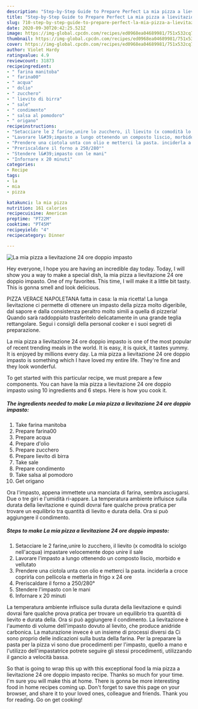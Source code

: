 ```yaml
---
description: "Step-by-Step Guide to Prepare Perfect La mia pizza a lievitazione 24 ore doppio impasto"
title: "Step-by-Step Guide to Prepare Perfect La mia pizza a lievitazione 24 ore doppio impasto"
slug: 710-step-by-step-guide-to-prepare-perfect-la-mia-pizza-a-lievitazione-24-ore-doppio-impasto
date: 2020-09-30T20:42:25.521Z
image: https://img-global.cpcdn.com/recipes/ed0968ea04689981/751x532cq70/la-mia-pizza-a-lievitazione-24-ore-doppio-impasto-recipe-main-photo.jpg
thumbnail: https://img-global.cpcdn.com/recipes/ed0968ea04689981/751x532cq70/la-mia-pizza-a-lievitazione-24-ore-doppio-impasto-recipe-main-photo.jpg
cover: https://img-global.cpcdn.com/recipes/ed0968ea04689981/751x532cq70/la-mia-pizza-a-lievitazione-24-ore-doppio-impasto-recipe-main-photo.jpg
author: Violet Hardy
ratingvalue: 4.9
reviewcount: 31873
recipeingredient:
- " farina manitoba"
- " farina00"
- " acqua"
- " dolio"
- " zucchero"
- " lievito di birra"
- " sale"
- " condimento"
- " salsa al pomodoro"
- " origano"
recipeinstructions:
- "Setacciare le 2 farine,unire lo zucchero, il lievito (x comodità lo sciolgo nell&#39;acqua) impastare velocemente dopo unire il sale"
- "Lavorare l&#39;impasto a lungo ottenendo un composto liscio, morbido e vellutato"
- "Prendere una ciotola unta con olio e metterci la pasta. inciderla a croce coprirla con pellicola e metterla in frigo x 24 ore"
- "Preriscaldare il forno a 250/280°"
- "Stendere l&#39;impasto con le mani"
- "Infornare x 20 minuti"
categories:
- Recipe
tags:
- la
- mia
- pizza

katakunci: la mia pizza 
nutrition: 161 calories
recipecuisine: American
preptime: "PT22M"
cooktime: "PT45M"
recipeyield: "4"
recipecategory: Dinner

---
```



![La mia pizza a lievitazione 24 ore doppio impasto](https://img-global.cpcdn.com/recipes/ed0968ea04689981/751x532cq70/la-mia-pizza-a-lievitazione-24-ore-doppio-impasto-recipe-main-photo.jpg)

Hey everyone, I hope you are having an incredible day today. Today, I will show you a way to make a special dish, la mia pizza a lievitazione 24 ore doppio impasto. One of my favorites. This time, I will make it a little bit tasty. This is gonna smell and look delicious.

PIZZA VERACE NAPOLETANA fatta in casa: la mia ricetta! La lunga lievitazione ci permette di ottenere un impasto della pizza molto digeribile, dal sapore e dalla consistenza peraltro molto simili a quella di pizzeria! Quando sarà raddoppiato trasferitelo delicatamente in una grande teglia rettangolare. Segui i consigli della personal cooker e i suoi segreti di preparazione.

La mia pizza a lievitazione 24 ore doppio impasto is one of the most popular of recent trending meals in the world. It is easy, it is quick, it tastes yummy. It is enjoyed by millions every day. La mia pizza a lievitazione 24 ore doppio impasto is something which I have loved my entire life. They're fine and they look wonderful.


To get started with this particular recipe, we must prepare a few components. You can have la mia pizza a lievitazione 24 ore doppio impasto using 10 ingredients and 6 steps. Here is how you cook it.

<!--inarticleads1-->

##### The ingredients needed to make La mia pizza a lievitazione 24 ore doppio impasto:

1. Take  farina manitoba
1. Prepare  farina00
1. Prepare  acqua
1. Prepare  d&#39;olio
1. Prepare  zucchero
1. Prepare  lievito di birra
1. Take  sale
1. Prepare  condimento
1. Take  salsa al pomodoro
1. Get  origano


Ora l&#39;impasto, appena immettete una manciata di farina, sembra asciugarsi. Due o tre giri e l&#39;umidità ri-appare. La temperatura ambiente influisce sulla durata della lievitazione e quindi dovrai fare qualche prova pratica per trovare un equilibrio tra quantità di lievito e durata della. Ora si può aggiungere il condimento. 

<!--inarticleads2-->

##### Steps to make La mia pizza a lievitazione 24 ore doppio impasto:

1. Setacciare le 2 farine,unire lo zucchero, il lievito (x comodità lo sciolgo nell&#39;acqua) impastare velocemente dopo unire il sale
1. Lavorare l&#39;impasto a lungo ottenendo un composto liscio, morbido e vellutato
1. Prendere una ciotola unta con olio e metterci la pasta. inciderla a croce coprirla con pellicola e metterla in frigo x 24 ore
1. Preriscaldare il forno a 250/280°
1. Stendere l&#39;impasto con le mani
1. Infornare x 20 minuti


La temperatura ambiente influisce sulla durata della lievitazione e quindi dovrai fare qualche prova pratica per trovare un equilibrio tra quantità di lievito e durata della. Ora si può aggiungere il condimento. La lievitazione è l&#39;aumento di volume dell&#39;impasto dovuto al lievito, che produce anidride carbonica. La maturazione invece è un insieme di processi diversi da Ci sono proprio delle indicazioni sulla busta della farina. Per la preparare la pasta per la pizza vi sono due procedimenti per l&#39;impasto, quello a mano e l&#39;utilizzo dell&#39;impastatrice potrete seguire gli stessi procedimenti, utilizzando il gancio a velocità bassa. 

So that is going to wrap this up with this exceptional food la mia pizza a lievitazione 24 ore doppio impasto recipe. Thanks so much for your time. I'm sure you will make this at home. There is gonna be more interesting food in home recipes coming up. Don't forget to save this page on your browser, and share it to your loved ones, colleague and friends. Thank you for reading. Go on get cooking!
